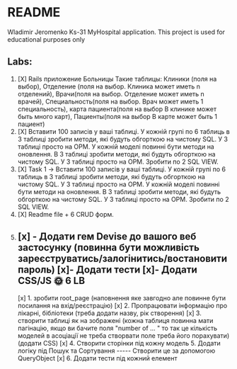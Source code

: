 # README

Wladimir Jeromenko Ks-31
MyHospital application.
This project is used for educational purposes only

## Labs:

 1. [X] Rails приложение Больницы Такие таблицы: Клиники (поля на выбор), Отделение (поля на выбор. Клиника может иметь n отделений), Врачи(поля на выбор. Отделение может иметь n врачей), Специальность(поля на выбор. Врач может иметь 1 специальность), карта пациента(поля на выбор В клинике может быть много карт), Пациенты(поля на выбор В карте может быть 1 пациент)
 2. [X] Вставити 100 записів у ваші таблиці. У кожній групі по 6 таблиць в 3 таблиці зробити методи, які будуть обгорткою на чистому SQL. У 3 таблиці просто на ОРМ.
У кожній моделі повинні бути методи на оновлення. В 3 таблиці зробити методи, які будуть обгорткою на чистому SQL. У 3 таблиці просто на ОРМ.
Зробити по 2 SQL VIEW.
 3. [X] Task 1 -> Вставити 100 записів у ваші таблиці. У кожній групі по 6 таблиць в 3 таблиці зробити методи, які будуть обгорткою на чистому SQL. У 3 таблиці просто на ОРМ. У кожній моделі повинні бути методи на оновлення. В 3 таблиці зробити методи, які будуть обгорткою на чистому SQL. У 3 таблиці просто на ОРМ. Зробити по 2 SQL VIEW.
 4. [X] Readme file + 6 CRUD форм.
5. [x] - Додати гем Devise до вашого веб застосунку (повинна бути можливість зареєструватись/залогінитись/востановити пароль) [x]- Додати тести [x]- Додати CSS/JS 🌞 
6 LB
   -----
   [x] 1.  зробити root_page (наповнення яке завгодно але повинне бути посилання на  вхід/реєстрацію)
   [x] 2. Пропрацювати інформацію про лікарні, бібліотеки (треба додати назву, рік створення)
   [x] 3.  створити таблиці як на зображені (кожна таблиця повинна мати пагінацію,  якщо ви бачите поля "number of ... " то так це кількість моделей в асоціації  не треба створвати поле треба його порахувати) (додати CSS) 
   [x] 4. Створити сторінки під кожну модель
   5. Додати логіку під Пошук та Сортування ----- Створити це за допомогою QueryObject
   [x] 6. Додати тести під кожний елемент
